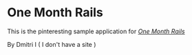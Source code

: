 # One Month Rails 

This is the pinteresting sample application for 
[*One Month Rails*](http://Onemonthrails.com)

By Dmitri I ( I don't have a site )
